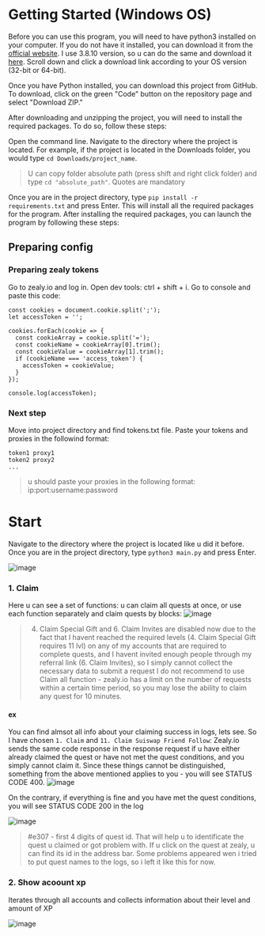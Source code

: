 # Getting Started (Windows OS)
Before you can use this program, you will need to have python3 installed on your computer. If you do not have it installed, you can download it from the [official website](https://www.python.org/downloads/).
I use 3.8.10 version, so u can do the same and download it [here](https://www.python.org/downloads/release/python-3810/). Scroll down and click a download link according to your OS version (32-bit or 64-bit).

Once you have Python installed, you can download this project from GitHub. To download, click on the green "Code" button on the repository page and select "Download ZIP."

After downloading and unzipping the project, you will need to install the required packages. To do so, follow these steps:

Open the command line.
Navigate to the directory where the project is located. For example, if the project is located in the Downloads folder, you would type `cd Downloads/project_name`. 
> U can copy folder absolute path (press shift and right click folder) and type `cd "absolute_path"`. Quotes are mandatory

Once you are in the project directory, type `pip install -r requirements.txt` and press Enter. This will install all the required packages for the program. 
After installing the required packages, you can launch the program by following these steps:

## Preparing config
### Preparing zealy tokens
Go to zealy.io and log in. Open dev tools: ctrl + shift + i. Go to console and paste this code: 
```
const cookies = document.cookie.split(';');
let accessToken = '';

cookies.forEach(cookie => {
  const cookieArray = cookie.split('=');
  const cookieName = cookieArray[0].trim();
  const cookieValue = cookieArray[1].trim();
  if (cookieName === 'access_token') {
    accessToken = cookieValue;
  }
});

console.log(accessToken);
```


### Next step
Move into project directory and find tokens.txt file.
Paste your tokens and proxies in the followind format: 
```
token1 proxy1
token2 proxy2
...
```

> u should paste your proxies in the following format: ip:port:username:password


# Start
Navigate to the directory where the project is located like u did it before.
Once you are in the project directory, type `python3 main.py` and press Enter.

![image](https://user-images.githubusercontent.com/68808330/231740100-4b167c26-29e2-4949-a8c1-bfa4afe39dbe.png)


### 1. Claim
Here u can see a set of functions: u can claim all quests at once, or use each function separately and claim quests by blocks:
![image](https://user-images.githubusercontent.com/68808330/231740347-1301a097-27df-4e67-87f0-de94be0b3467.png)
> 4. Claim Special Gift and 6. Claim Invites are disabled now due to the fact that I havent reached the required levels (4. Claim Special Gift requires 11 lvl) on any of my accounts that are required to complete quests, and I havent invited enough people through my referral link (6. Claim Invites), so I simply cannot collect the necessary data to submit a request
> I do not recommend to use Claim all function - zealy.io has a limit on the number of requests within a certain time period, so you may lose the ability to claim any quest for 10 minutes.

#### ex
You can find almsot all info about your claiming success in logs, lets see. So I have chosen `1. Claim` and `11. Claim Suiswap Friend Follow`: 
Zealy.io sends the same code response in the response request if u have either already claimed the quest or have not met the quest conditions, and you simply cannot claim it. Since these things cannot be distinguished, something from the above mentioned applies to you - you will see STATUS CODE 400.
![image](https://user-images.githubusercontent.com/68808330/231760623-8d956e72-0c2e-40d6-a988-eddea91e9389.png)


On the contrary, if everything is fine and you have met the quest conditions, you will see STATUS CODE 200 in the log

![image](https://user-images.githubusercontent.com/68808330/231762125-4b1e3350-46fa-4169-9c1c-e5fb70f2afb6.png)

> #e307 - first 4 digits of quest id. That will help u to identificate the quest u claimed or got problem with. If u click on the quest at zealy, u can find its id in the address bar. Some problems appeared wen i tried to put quest names to the logs, so i left it like this for now.

### 2. Show acoount xp
Iterates through all accounts and collects information about their level and amount of XP

![image](https://user-images.githubusercontent.com/68808330/231757008-aa38990a-dd4b-4c45-ab65-7f206ad6029e.png)



